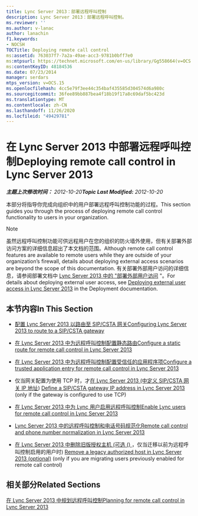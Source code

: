 ```yaml
---
title: Lync Server 2013：部署远程呼叫控制
description: Lync Server 2013：部署远程呼叫控制。
ms.reviewer: ''
ms.author: v-lanac
author: lanachin
f1.keywords:
- NOCSH
TOCTitle: Deploying remote call control
ms:assetid: 763037f7-7a2a-49ae-acc3-9781b0bff7e0
ms:mtpsurl: https://technet.microsoft.com/en-us/library/Gg558664(v=OCS.15)
ms:contentKeyID: 48184536
ms.date: 07/23/2014
manager: serdars
mtps_version: v=OCS.15
ms.openlocfilehash: 4cc5e79f3ee44c354baf435585d304574d6a980c
ms.sourcegitcommit: 36fee89bb887bea4f18b19f17a8c69daf5bc423d
ms.translationtype: MT
ms.contentlocale: zh-CN
ms.lasthandoff: 11/26/2020
ms.locfileid: "49429781"
---
```

# <a name="deploying-remote-call-control-in-lync-server-2013"></a><span data-ttu-id="2ed58-103">在 Lync Server 2013 中部署远程呼叫控制</span><span class="sxs-lookup"><span data-stu-id="2ed58-103">Deploying remote call control in Lync Server 2013</span></span>

<div data-xmlns="http://www.w3.org/1999/xhtml">

<div class="topic" data-xmlns="http://www.w3.org/1999/xhtml" data-msxsl="urn:schemas-microsoft-com:xslt" data-cs="https://msdn.microsoft.com/">

<div data-asp="https://msdn2.microsoft.com/asp">



</div>

<div id="mainSection">

<div id="mainBody"><span data-ttu-id="2ed58-104">

<span> </span></span><span class="sxs-lookup"><span data-stu-id="2ed58-104">

<span> </span></span></span>

<span data-ttu-id="2ed58-105">_**主题上次修改时间：** 2012-10-20_</span><span class="sxs-lookup"><span data-stu-id="2ed58-105">_**Topic Last Modified:** 2012-10-20_</span></span>

<span data-ttu-id="2ed58-106">本部分将指导你完成向组织中的用户部署远程呼叫控制功能的过程。</span><span class="sxs-lookup"><span data-stu-id="2ed58-106">This section guides you through the process of deploying remote call control functionality to users in your organization.</span></span>

<div>


> [!NOTE]  
> <span data-ttu-id="2ed58-107">虽然远程呼叫控制功能可供远程用户在您的组织的防火墙外使用，但有关部署外部访问方案的详细信息超出了本文档的范围。</span><span class="sxs-lookup"><span data-stu-id="2ed58-107">Although remote call control features are available to remote users while they are outside of your organization’s firewall, details about deploying external access scenarios are beyond the scope of this documentation.</span></span> <span data-ttu-id="2ed58-108">有关部署外部用户访问的详细信息，请参阅部署文档中 <A href="lync-server-2013-deploying-external-user-access.md">Lync Server 2013 中的 "部署外部用户访问</A> "。</span><span class="sxs-lookup"><span data-stu-id="2ed58-108">For details about deploying external user access, see <A href="lync-server-2013-deploying-external-user-access.md">Deploying external user access in Lync Server 2013</A> in the Deployment documentation.</span></span>



</div>

<div>

## <a name="in-this-section"></a><span data-ttu-id="2ed58-109">本节内容</span><span class="sxs-lookup"><span data-stu-id="2ed58-109">In This Section</span></span>

  - [<span data-ttu-id="2ed58-110">配置 Lync Server 2013 以路由至 SIP/CSTA 网关</span><span class="sxs-lookup"><span data-stu-id="2ed58-110">Configuring Lync Server 2013 to route to a SIP/CSTA gateway</span></span>](lync-server-2013-configuring-lync-server-to-route-to-a-sip-csta-gateway.md)

  - [<span data-ttu-id="2ed58-111">在 Lync Server 2013 中为远程呼叫控制配置静态路由</span><span class="sxs-lookup"><span data-stu-id="2ed58-111">Configure a static route for remote call control in Lync Server 2013</span></span>](lync-server-2013-configure-a-static-route-for-remote-call-control.md)

  - [<span data-ttu-id="2ed58-112">在 Lync Server 2013 中为远程呼叫控制配置受信任的应用程序项</span><span class="sxs-lookup"><span data-stu-id="2ed58-112">Configure a trusted application entry for remote call control in Lync Server 2013</span></span>](lync-server-2013-configure-a-trusted-application-entry-for-remote-call-control.md)

  - <span data-ttu-id="2ed58-113">仅当网关配置为使用 TCP 时，才[在 Lync Server 2013 (中定义 SIP/CSTA 网关 IP 地址](lync-server-2013-define-a-sip-csta-gateway-ip-address.md)) </span><span class="sxs-lookup"><span data-stu-id="2ed58-113">[Define a SIP/CSTA gateway IP address in Lync Server 2013](lync-server-2013-define-a-sip-csta-gateway-ip-address.md) (only if the gateway is configured to use TCP)</span></span>

  - [<span data-ttu-id="2ed58-114">在 Lync Server 2013 中为 Lync 用户启用远程呼叫控制</span><span class="sxs-lookup"><span data-stu-id="2ed58-114">Enable Lync users for remote call control in Lync Server 2013</span></span>](lync-server-2013-enable-lync-users-for-remote-call-control.md)

  - [<span data-ttu-id="2ed58-115">Lync Server 2013 中的远程呼叫控制和电话号码规范化</span><span class="sxs-lookup"><span data-stu-id="2ed58-115">Remote call control and phone number normalization in Lync Server 2013</span></span>](lync-server-2013-remote-call-control-and-phone-number-normalization.md)

  - <span data-ttu-id="2ed58-116">[在 Lync Server 2013 中删除旧版授权主机 (可选 () ](lync-server-2013-remove-a-legacy-authorized-host-optional.md) ，仅当迁移以前为远程呼叫控制启用的用户时) </span><span class="sxs-lookup"><span data-stu-id="2ed58-116">[Remove a legacy authorized host in Lync Server 2013 (optional)](lync-server-2013-remove-a-legacy-authorized-host-optional.md) (only if you are migrating users previously enabled for remote call control)</span></span>

</div>

<div>

## <a name="related-sections"></a><span data-ttu-id="2ed58-117">相关部分</span><span class="sxs-lookup"><span data-stu-id="2ed58-117">Related Sections</span></span>

[<span data-ttu-id="2ed58-118">在 Lync Server 2013 中规划远程呼叫控制</span><span class="sxs-lookup"><span data-stu-id="2ed58-118">Planning for remote call control in Lync Server 2013</span></span>](lync-server-2013-planning-for-remote-call-control.md)

<span data-ttu-id="2ed58-119"></div>

</div>

<span> </span>

</div>

</div>

</span><span class="sxs-lookup"><span data-stu-id="2ed58-119"></div>

</div>

<span> </span>

</div>

</div>

</span></span></div>

